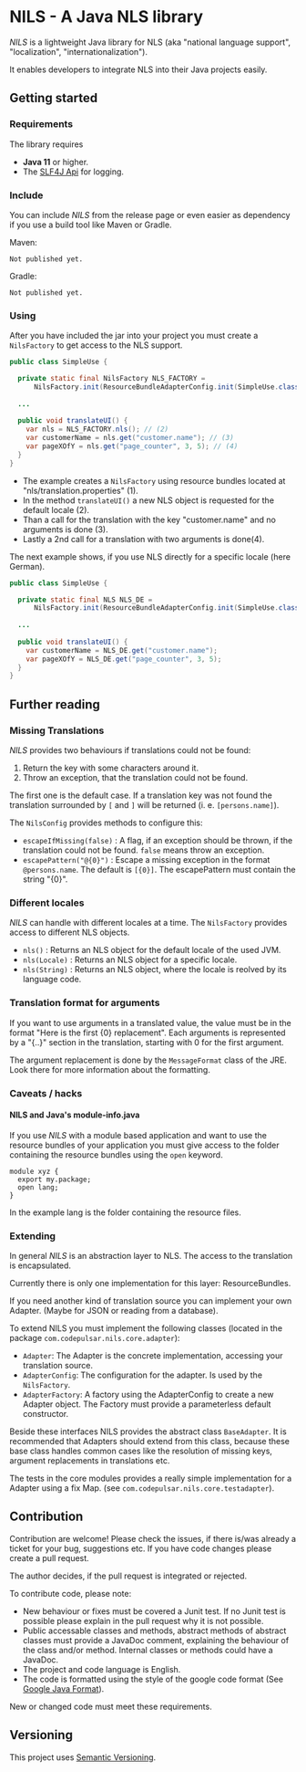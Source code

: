 # NILS - A Java NLS library

_NILS_ is a lightweight Java library for NLS (aka "national language support", "localization", "internationalization").

It enables developers to integrate NLS into their Java projects easily.

## Getting started 

### Requirements

The library requires

* **Java 11** or higher.
* The [SLF4J Api](https://mvnrepository.com/artifact/org.slf4j/slf4j-api) for logging.

### Include

You can include _NILS_ from the release page or even easier as dependency if you use a build tool like Maven or Gradle.

Maven:

```
Not published yet.
```

Gradle:

```
Not published yet.
```

### Using

After you have included the jar into your project you must create a `NilsFactory` to get access to the NLS support.

```java
public class SimpleUse {

  private static final NilsFactory NLS_FACTORY =
      NilsFactory.init(ResourceBundleAdapterConfig.init(SimpleUse.class)); // (1)
  
  ...
  
  public void translateUI() {
    var nls = NLS_FACTORY.nls(); // (2)
    var customerName = nls.get("customer.name"); // (3)
    var pageXOfY = nls.get("page_counter", 3, 5); // (4)
  }
}
```

* The example creates a `NilsFactory` using resource bundles located at "nls/translation.properties" (1).
* In the method `translateUI()` a new NLS object is requested for the default locale (2).
* Than a call for the translation with the key "customer.name" and no arguments is done (3).
* Lastly a 2nd call for a translation with two arguments is done(4).

The next example shows, if you use NLS directly for a specific locale (here German).

```java
public class SimpleUse {

  private static final NLS NLS_DE =
      NilsFactory.init(ResourceBundleAdapterConfig.init(SimpleUse.class)).nls(Locale.GERMAN);
  
  ...
  
  public void translateUI() {
    var customerName = NLS_DE.get("customer.name");
    var pageXOfY = NLS_DE.get("page_counter", 3, 5);
  }
}
```

## Further reading

### Missing Translations

_NILS_ provides two behaviours if translations could not be found:

1. Return the key with some characters around it.
2. Throw an exception, that the translation could not be found.

The first one is the default case. If a translation key was not found the translation surrounded by `[` and `]` will be returned (i. e. `[persons.name]`).

The `NilsConfig` provides methods to configure this: 

* `escapeIfMissing(false)` : A flag, if an exception should be thrown, if the translation could not be found. `false` means throw an exception.
* `escapePattern("@{0}")` : Escape a missing exception in the format `@persons.name`. The default is `[{0}]`. The escapePattern must contain the string "{0}". 

### Different locales

_NILS_ can handle with different locales at a time. The `NilsFactory` provides access to different NLS objects.

* `nls()` : Returns an NLS object for the default locale of the used JVM.
* `nls(Locale)` : Returns an NLS object for a specific locale.
* `nls(String)` : Returns an NLS object, where the locale is reolved by its language code.

### Translation format for arguments

If you want to use arguments in a translated value, the value must be in the format "Here is the first {0} replacement". Each arguments is represented by a "{..}" section in the translation, starting with 0 for the first argument.

The argument replacement is done by the `MessageFormat` class of the JRE. Look there for more information about the formatting.

### Caveats / hacks

#### NILS and Java's module-info.java

If you use _NILS_ with a module based application and want to use the resource bundles of your application you must give access to the folder containing the resource bundles using the `open` keyword.

```
module xyz {
  export my.package;
  open lang;
}
```

In the example lang is the folder containing the resource files.

### Extending

In general _NILS_ is an abstraction layer to NLS. The access to the translation is encapsulated.

Currently there is only one implementation for this layer: ResourceBundles.

If you need another kind of translation source you can implement your own Adapter. (Maybe for JSON or reading from a database).

To extend NILS you must implement the following classes (located in the package `com.codepulsar.nils.core.adapter`):

* `Adapter`: The Adapter is the concrete implementation, accessing your translation source. 
* `AdapterConfig`: The configuration for the adapter. Is used by the `NilsFactory`.
* `AdapterFactory`: A factory using the AdapterConfig to create a new Adapter object. The Factory must provide a parameterless default constructor.

Beside these interfaces NILS provides the abstract class `BaseAdapter`. It is recommended that Adapters should extend from this class, because these base class handles common cases like the resolution of missing keys, argument replacements in translations etc.

The tests in the core modules provides a really simple implementation for a Adapter using a fix Map. (see `com.codepulsar.nils.core.testadapter`).

## Contribution

Contribution are welcome! Please check the issues, if there is/was already a ticket for your bug, suggestions etc. If you have code changes please create a pull request.

The author decides, if the pull request is integrated or rejected.

To contribute code, please note:

* New behaviour or fixes must be covered a Junit test. If no Junit test is possible please explain in the pull request why it is not possible.
* Public accessable classes and methods, abstract methods of abstract classes must provide a JavaDoc comment, explaining the behaviour of the class and/or method. 
  Internal classes or methods could have a JavaDoc.
* The project and code language is English.
* The code is formatted using the style of the google code format (See [Google Java Format](https://github.com/google/google-java-format)). 

New or changed code must meet these requirements. 

## Versioning

This project uses [Semantic Versioning](https://semver.org/).

